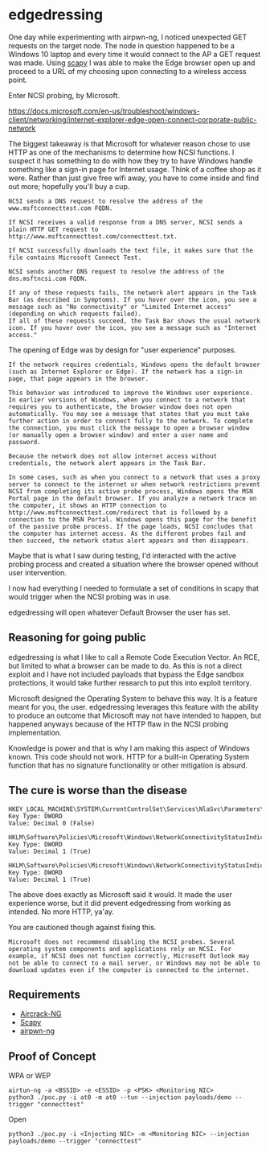 
# edgedressing
One day while experimenting with airpwn-ng, I noticed unexpected GET requests on the target node.  The node in question happened to be a Windows 10 laptop and every time it would connect to the AP a GET request was made.  Using [scapy](https://scapy.net/)  I was able to make the Edge browser open up and proceed to a URL of my choosing upon connecting to a wireless access point.

Enter NCSI probing, by Microsoft.

https://docs.microsoft.com/en-us/troubleshoot/windows-client/networking/internet-explorer-edge-open-connect-corporate-public-network

The biggest takeaway is that Microsoft for whatever reason chose to use HTTP as one of the mechanisms to determine how NCSI functions.  I suspect it has something to do with how they try to have Windows handle something like a sign-in page for Internet usage.  Think of a coffee shop as it were.  Rather than just give free wifi away, you have to come inside and find out more; hopefully you'll buy a cup.
```
NCSI sends a DNS request to resolve the address of the www.msftconnecttest.com FQDN.

If NCSI receives a valid response from a DNS server, NCSI sends a plain HTTP GET request to http://www.msftconnecttest.com/connecttest.txt.

If NCSI successfully downloads the text file, it makes sure that the file contains Microsoft Connect Test.

NCSI sends another DNS request to resolve the address of the dns.msftncsi.com FQDN.

If any of these requests fails, the network alert appears in the Task Bar (as described in Symptoms). If you hover over the icon, you see a message such as "No connectivity" or "Limited Internet access" (depending on which requests failed).
If all of these requests succeed, the Task Bar shows the usual network icon. If you hover over the icon, you see a message such as "Internet access."
```

The opening of Edge was by design for "user experience" purposes.
```
If the network requires credentials, Windows opens the default browser (such as Internet Explorer or Edge). If the network has a sign-in page, that page appears in the browser.

This behavior was introduced to improve the Windows user experience. In earlier versions of Windows, when you connect to a network that requires you to authenticate, the browser window does not open automatically. You may see a message that states that you must take further action in order to connect fully to the network. To complete the connection, you must click the message to open a browser window (or manually open a browser window) and enter a user name and password.

Because the network does not allow internet access without credentials, the network alert appears in the Task Bar.

In some cases, such as when you connect to a network that uses a proxy server to connect to the internet or when network restrictions prevent NCSI from completing its active probe process, Windows opens the MSN Portal page in the default browser. If you analyze a network trace on the computer, it shows an HTTP connection to http://www.msftconnecttest.com/redirect that is followed by a connection to the MSN Portal. Windows opens this page for the benefit of the passive probe process. If the page loads, NCSI concludes that the computer has internet access. As the different probes fail and then succeed, the network status alert appears and then disappears.
```

Maybe that is what I saw during testing, I'd interacted with the active probing process and created a situation where the browser opened without user intervention.

I now had everything I needed to formulate a set of conditions in scapy that would trigger when the NCSI probing was in use.

edgedressing will open whatever Default Browser the user has set.

## Reasoning for going public
edgedressing is what I like to call a Remote Code Execution Vector.  An RCE, but limited to what a browser can be made to do.  As this is not a direct exploit and I have not included payloads that bypass the Edge sandbox protections, it would take further research to put this into exploit territory.

Microsoft designed the Operating System to behave this way.  It is a feature meant for you, the user.  edgedressing leverages this feature with the ability to produce an outcome that Microsoft may not have intended to happen, but happened anyways because of the HTTP flaw in the NCSI probing implementation.

Knowledge is power and that is why I am making this aspect of Windows known.  This code should not work.  HTTP for a built-in Operating System function that has no signature functionality or other mitigation is absurd.

## The cure is worse than the disease
```
HKEY_LOCAL_MACHINE\SYSTEM\CurrentControlSet\Services\NlaSvc\Parameters\Internet\EnableActiveProbing
Key Type: DWORD
Value: Decimal 0 (False)

HKLM\Software\Policies\Microsoft\Windows\NetworkConnectivityStatusIndicator\NoActiveProbe
Key Type: DWORD
Value: Decimal 1 (True)

HKLM\Software\Policies\Microsoft\Windows\NetworkConnectivityStatusIndicator\DisablePassivePolling
Key Type: DWORD
Value: Decimal 1 (True)
```
The above does exactly as Microsoft said it would.  It made the user experience worse, but it did prevent edgedressing from working as intended.  No more HTTP, ya'ay.

You are cautioned though against fixing this.
```
Microsoft does not recommend disabling the NCSI probes. Several operating system components and applications rely on NCSI. For example, if NCSI does not function correctly, Microsoft Outlook may not be able to connect to a mail server, or Windows may not be able to download updates even if the computer is connected to the internet.
```

## Requirements
* [Aircrack-NG](https://www.aircrack-ng.org/install.html)
* [Scapy](https://github.com/secdev/scapy)
* [airpwn-ng](https://github.com/ICSec/airpwn-ng)

## Proof of Concept
WPA or WEP
```
airtun-ng -a <BSSID> -e <ESSID> -p <PSK> <Monitoring NIC>
python3 ./poc.py -i at0 -m at0 --tun --injection payloads/demo --trigger "connecttest"
```

Open
```
python3 ./poc.py -i <Injecting NIC> -m <Monitoring NIC> --injection payloads/demo --trigger "connecttest"
```
